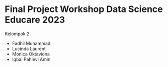 # Final Project Workshop Data Science Educare 2023
Kelompok 2
- Fadhil Muhammad
- Lucinda Laurent
- Monica Oktaviona 
- Iqbal Pahlevi Amin
